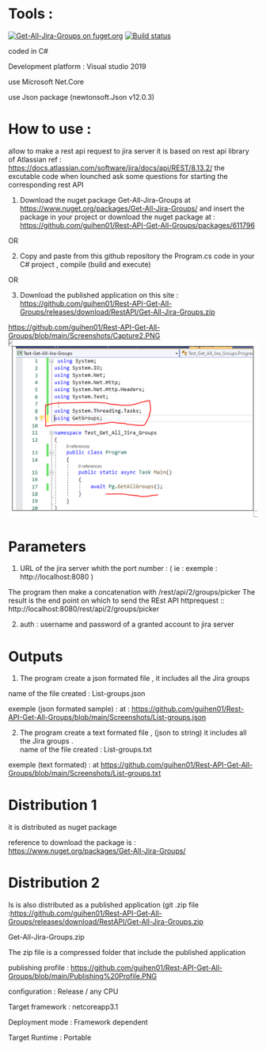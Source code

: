 # Tools :
[![Get-All-Jira-Groups on fuget.org](https://www.fuget.org/packages/Get-All-Jira-Groups/badge.svg)](https://www.fuget.org/packages/Get-All-Jira-Groups)
[![Build status](https://ci.appveyor.com/api/projects/status/owefd7trpnhho5hc?svg=true)](https://ci.appveyor.com/project/guihen01/rest-api-get-all-groups)

coded in C#

Development platform : Visual studio 2019

use Microsoft Net.Core

use Json package (newtonsoft.Json v12.0.3)

# How to use :
allow to make a rest api request to jira server it is based on rest api library of Atlassian ref : https://docs.atlassian.com/software/jira/docs/api/REST/8.13.2/ the excutable code when lounched ask some questions for starting the corresponding rest API

1) Download the nuget package Get-All-Jira-Groups at  https://www.nuget.org/packages/Get-All-Jira-Groups/ and insert the package in your project or download the nuget package at : https://github.com/guihen01/Rest-API-Get-All-Groups/packages/611796

OR

2) Copy and paste from this github repository the Program.cs code in your C# project , compile (build and execute) 

OR

3) Download the published application on this site : https://github.com/guihen01/Rest-API-Get-All-Groups/releases/download/RestAPI/Get-All-Jira-Groups.zip

https://github.com/guihen01/Rest-API-Get-All-Groups/blob/main/Screenshots/Capture2.PNG
![alt text](https://github.com/guihen01/Rest-API-Get-All-Groups/blob/main/Screenshots/Capture2.PNG  "Logo Title Text 1")

# Parameters

1) URL of the jira server whith the port number :
( ie : exemple : http://localhost:8080 )

The program then make a concatenation with /rest/api/2/groups/picker 
The result is the end point on which to send the REst API httprequest :: http://localhost:8080/rest/api/2/groups/picker

2) auth : username and password of a granted account to jira server

# Outputs

1) The program create a json formated file , it includes all the Jira groups	

name of the file created : List-groups.json

exemple (json formated sample) : at : https://github.com/guihen01/Rest-API-Get-All-Groups/blob/main/Screenshots/List-groups.json


2) The program create a text formated file , (json to string) it includes all the Jira groups
.  
name of the file created : List-groups.txt

exemple (text formated) : at https://github.com/guihen01/Rest-API-Get-All-Groups/blob/main/Screenshots/List-groups.txt

# Distribution 1 

it is distributed as nuget package

reference to download the package is : https://www.nuget.org/packages/Get-All-Jira-Groups/

# Distribution 2

Is is also distributed as a published application (git .zip file   :https://github.com/guihen01/Rest-API-Get-All-Groups/releases/download/RestAPI/Get-All-Jira-Groups.zip 

Get-All-Jira-Groups.zip

The zip file is a compressed folder that include the published application 

publishing profile :  https://github.com/guihen01/Rest-API-Get-All-Groups/blob/main/Publishing%20Profile.PNG

configuration : Release / any CPU

Target framework : netcoreapp3.1

Deployment mode : Framework dependent

Target Runtime : Portable




